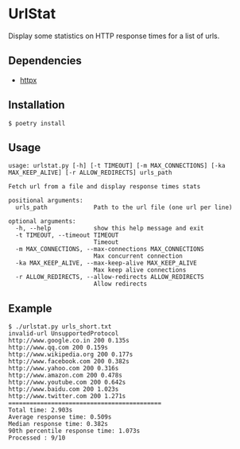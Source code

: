 # UrlStat

Display some statistics on HTTP response times for a list of urls.

## Dependencies

- [httpx](https://www.python-httpx.org/)


## Installation

```shell script
$ poetry install
```

## Usage

```shell script
usage: urlstat.py [-h] [-t TIMEOUT] [-m MAX_CONNECTIONS] [-ka MAX_KEEP_ALIVE] [-r ALLOW_REDIRECTS] urls_path

Fetch url from a file and display response times stats

positional arguments:
  urls_path             Path to the url file (one url per line)

optional arguments:
  -h, --help            show this help message and exit
  -t TIMEOUT, --timeout TIMEOUT
                        Timeout
  -m MAX_CONNECTIONS, --max-connections MAX_CONNECTIONS
                        Max concurrent connection
  -ka MAX_KEEP_ALIVE, --max-keep-alive MAX_KEEP_ALIVE
                        Max keep alive connections
  -r ALLOW_REDIRECTS, --allow-redirects ALLOW_REDIRECTS
                        Allow redirects
```

## Example

```shell script
$ ./urlstat.py urls_short.txt
invalid-url UnsupportedProtocol
http://www.google.co.in 200 0.135s
http://www.qq.com 200 0.159s
http://www.wikipedia.org 200 0.177s
http://www.facebook.com 200 0.382s
http://www.yahoo.com 200 0.316s
http://www.amazon.com 200 0.478s
http://www.youtube.com 200 0.642s
http://www.baidu.com 200 1.023s
http://www.twitter.com 200 1.271s
===========================================
Total time: 2.903s
Average response time: 0.509s
Median response time: 0.382s
90th percentile response time: 1.073s
Processed : 9/10
```
